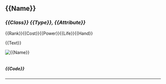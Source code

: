 ## <b>{{Name}}</b>
### <i>{{Class}} {{Type}}, {{Attribute}}</i>
{{Rank}}{{Cost}}{{Power}}{{Life}}{{Hand}}

{{Text}}
<br> 

![{{Name}}](../data/card_data/{{Code}}/image.jpg)  
<br>  

##### {{Code}}

<hr>
